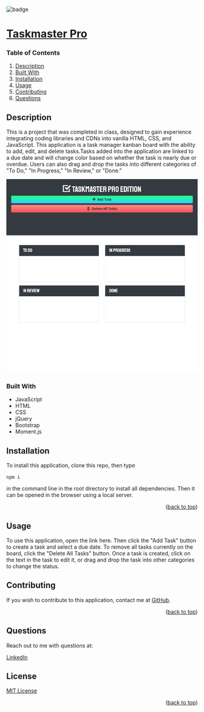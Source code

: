 
<div id="top"></div>

![badge](https://img.shields.io/badge/license-MIT-brightgreen)

# [Taskmaster Pro](https://github.com/apatheticjedi/taskmaster-pro)

### Table of Contents

1. [Description](#description)
2. [Built With](#built-with)
3. [Installation](#installation)
4. [Usage](#usage)
5. [Contributing](#contributing)
6. [Questions](#questions)

## Description

This is a project that was completed in class, designed to gain experience integrating coding libraries and CDNs into vanilla HTML, CSS, and JavaScript. This application is a task manager kanban board with the ability to add, edit, and delete tasks.Tasks added into the application are linked to a due date and will change color based on whether the task is nearly due or overdue. Users can also drag and drop the tasks into different categories of "To Do," "In Progress," "In Review," or "Done." 

![Taskmaster Pro Screenshot](/assets/images/screencapture-apatheticjedi-github-io-taskmaster-pro-2023-02-08-13_44_40.png)

### Built With


* JavaScript
* HTML
* CSS
* jQuery
* Bootstrap 
* Moment.js

## Installation

To install this application, clone this repo, then type 
~~~
npm i
~~~ 
in the command line in the root directory to install all dependencies. Then it can be opened in the browser using a local server.

<p align="right">(<a href="#top">back to top</a>)</p>

## Usage

To use this application, open the link here. Then click the "Add Task" button to create a task and select a due date. To remove all tasks currently on the board, click the "Delete All Tasks" button. Once a task is created, click on the text in the task to edit it, or drag and drop the task into other categories to change the status.

## Contributing

If you wish to contribute to this application, contact me at [GitHub](https://github.com/apatheticjedi).

<p align="right">(<a href="#top">back to top</a>)</p>



## Questions

Reach out to me with questions at:

[LinkedIn](https://www.linkedin.com/in/davidlundt/)


## License

[MIT License](https://spdx.org/licenses/MIT.html)


<p align="right">(<a href="#top">back to top</a>)</p>
